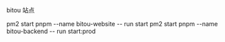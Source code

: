 bitou 站点

pm2 start pnpm --name bitou-website -- run start
pm2 start pnpm --name bitou-backend -- run start:prod
